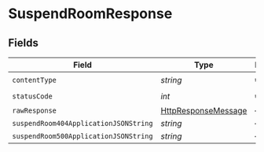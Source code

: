 # SuspendRoomResponse


## Fields

| Field                                                                                                                | Type                                                                                                                 | Required                                                                                                             | Description                                                                                                          |
| -------------------------------------------------------------------------------------------------------------------- | -------------------------------------------------------------------------------------------------------------------- | -------------------------------------------------------------------------------------------------------------------- | -------------------------------------------------------------------------------------------------------------------- |
| `contentType`                                                                                                        | *string*                                                                                                             | :heavy_check_mark:                                                                                                   | N/A                                                                                                                  |
| `statusCode`                                                                                                         | *int*                                                                                                                | :heavy_check_mark:                                                                                                   | N/A                                                                                                                  |
| `rawResponse`                                                                                                        | [HttpResponseMessage](https://learn.microsoft.com/en-us/dotnet/api/system.net.http.httpresponsemessage?view=net-5.0) | :heavy_minus_sign:                                                                                                   | N/A                                                                                                                  |
| `suspendRoom404ApplicationJSONString`                                                                                | *string*                                                                                                             | :heavy_minus_sign:                                                                                                   | N/A                                                                                                                  |
| `suspendRoom500ApplicationJSONString`                                                                                | *string*                                                                                                             | :heavy_minus_sign:                                                                                                   | N/A                                                                                                                  |